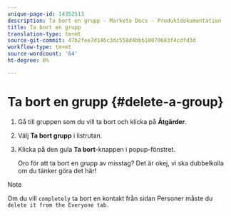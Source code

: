 ```yaml
---
unique-page-id: 14352513
description: Ta bort en grupp - Marketo Docs - Produktdokumentation
title: Ta bort en grupp
translation-type: tm+mt
source-git-commit: 47b2fee7d146c3dc558d4bbb10070683f4cdfd3d
workflow-type: tm+mt
source-wordcount: '64'
ht-degree: 0%

---
```



# Ta bort en grupp {#delete-a-group}

1. Gå till gruppen som du vill ta bort och klicka på **Åtgärder**.
1. Välj **Ta bort grupp** i listrutan.
1. Klicka på den gula **Ta bort**-knappen i popup-fönstret.

   Oro för att ta bort en grupp av misstag? Det är okej, vi ska dubbelkolla om du tänker göra det här!

>[!NOTE]
>
>Om du vill `completely` ta bort en kontakt från sidan Personer måste du `delete it from the Everyone tab.`

